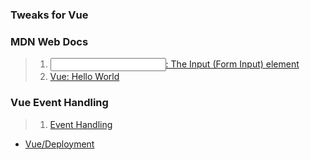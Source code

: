 ### Tweaks for Vue

### MDN Web Docs

> 1. [<input>: The Input (Form Input) element](https://developer.mozilla.org/en-US/docs/Web/HTML/Element/input)
> 2. [Vue: Hello World](https://vuejs.org/examples/#hello-world)

### Vue Event Handling

> 1. [Event Handling](https://vuejs.org/guide/essentials/event-handling.html#key-modifiers)

- [Vue/Deployment](https://cli.vuejs.org/guide/deployment.html)
